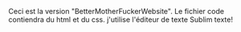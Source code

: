 Ceci est la version "BetterMotherFuckerWebsite". Le fichier code contiendra du html et du css. j'utilise l'éditeur de texte Sublim texte!
